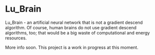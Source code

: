 # Lu_Brain

Lu_Brain - an artificial neural network that is not a gradient descend algorithm. Of course, human brains do not use gradient descend algorithms, too; that would be a big waste of computational and energy resources.


More info soon. This project is a work in progress at this moment.